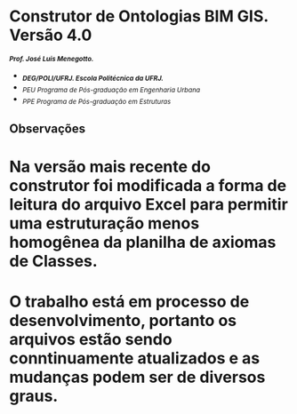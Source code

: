 # Construtor de Ontologias BIM GIS. Versão 4.0 
<sub> **_Prof. José Luis Menegotto._**</sub> 
+ <sub> **_DEG/POLI/UFRJ. Escola Politécnica da UFRJ._**</sub>
+ <sub> _PEU Programa de Pós-graduação em Engenharia Urbana_</sub>
+ <sub> _PPE Programa de Pós-graduação em Estruturas_</sub>

## Observações 

#  Na versão mais recente do construtor foi modificada a forma de leitura do arquivo Excel para permitir uma estruturação menos homogênea da planilha de axiomas de Classes. 
#  O trabalho está em processo de desenvolvimento, portanto os arquivos estão sendo conntinuamente atualizados e as mudanças podem ser de diversos graus.  
